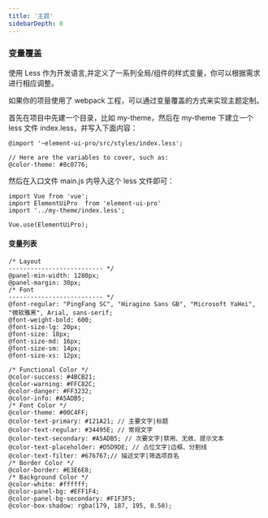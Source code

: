 ```yaml
---
title: '主题'
sidebarDepth: 0
---
```


### 变量覆盖
使用 Less 作为开发语言,并定义了一系列全局/组件的样式变量，你可以根据需求进行相应调整。

如果你的项目使用了 webpack 工程，可以通过变量覆盖的方式来实现主题定制。

首先在项目中先建一个目录，比如 my-theme，然后在 my-theme 下建立一个 less 文件 index.less，并写入下面内容：
```
@import '~element-ui-pro/src/styles/index.less';

// Here are the variables to cover, such as:
@color-theme: #8c0776;
```

然后在入口文件 main.js 内导入这个 less 文件即可：
```
import Vue from 'vue';
import ElementUiPro  from 'element-ui-pro'
import '../my-theme/index.less';

Vue.use(ElementUiPro);
```
#### 变量列表

``` less
/* Layout
-------------------------- */
@panel-min-width: 1280px;
@panel-margin: 30px;
/* Font
-------------------------- */
@font-regular: "PingFang SC", "Hiragino Sans GB", "Microsoft YaHei", "微软雅黑", Arial, sans-serif;
@font-weight-bold: 600;
@font-size-lg: 20px;
@font-size: 18px;
@font-size-md: 16px;
@font-size-sm: 14px;
@font-size-xs: 12px;

/* Functional Color */
@color-success: #4BCB21;
@color-warning: #FFC82C;
@color-danger: #FF3232;
@color-info: #A5ADB5;
/* Font Color */
@color-theme: #00C4FF;
@color-text-primary: #121A21; // 主要文字|标题
@color-text-regular: #34495E; // 常规文字
@color-text-secondary: #A5ADB5; // 次要文字|禁用、无效、提示文本
@color-text-placeholder: #D5D9DE; // 占位文字|边框、分割线
@color-text-filter: #676767;// 描述文字|筛选项目名
/* Border Color */
@color-border: #E3E6E8;
/* Background Color */
@color-white: #ffffff;
@color-panel-bg: #EFF1F4;
@color-panel-bg-secondary: #F1F3F5;
@color-box-shadow: rgba(179, 187, 195, 0.50);
```